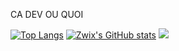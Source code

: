 
CA DEV OU QUOI

[![Top Langs](https://github-readme-stats.vercel.app/api?username=Zwix-dev&theme=algolia&show_icons=true)](https://github.com/Zwix-dev)
[![Zwix's GitHub stats](https://github-readme-stats.vercel.app/api/top-langs?username=Zwix-dev&&theme=algolia&show_icons=true)](https://github.com/Zwix-dev)
![](https://api.visitorbadge.io/api/VisitorHit?user=Zwiixf&repo=github-visitors-badge&countColor=0047AB)
<!---
Zwiix/Zwiix is a ✨ special ✨ repository because its `README.md` (this file) appears on your GitHub profile.
You can click the Preview link to take a look at your changes.
--->
